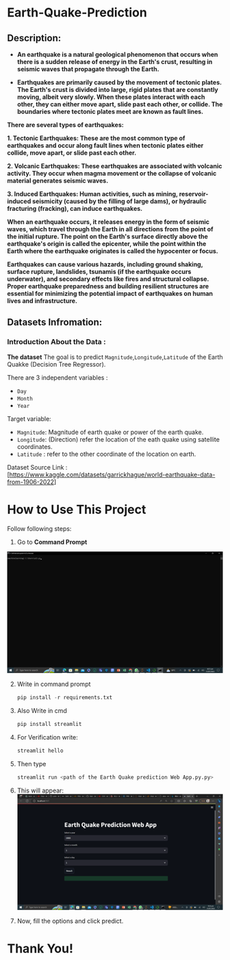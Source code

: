 # Earth-Quake-Prediction

## **Description:**

* **An earthquake is a natural geological phenomenon that occurs when there is a sudden release of energy in the Earth's crust, resulting in seismic waves that propagate through the Earth.**

* **Earthquakes are primarily caused by the movement of tectonic plates. The Earth's crust is divided into large, rigid plates that are constantly moving, albeit very slowly. When these plates interact with each other, they can either move apart, slide past each other, or collide. The boundaries where tectonic plates meet are known as fault lines.**

**There are several types of earthquakes:**

**1. **Tectonic Earthquakes:** These are the most common type of earthquakes and occur along fault lines when tectonic plates either collide, move apart, or slide past each other.**

**2. **Volcanic Earthquakes:** These earthquakes are associated with volcanic activity. They occur when magma movement or the collapse of volcanic material generates seismic waves.**

**3. **Induced Earthquakes:** Human activities, such as mining, reservoir-induced seismicity (caused by the filling of large dams), or hydraulic fracturing (fracking), can induce earthquakes.**

**When an earthquake occurs, it releases energy in the form of seismic waves, which travel through the Earth in all directions from the point of the initial rupture. The point on the Earth's surface directly above the earthquake's origin is called the epicenter, while the point within the Earth where the earthquake originates is called the hypocenter or focus.**

**Earthquakes can cause various hazards, including ground shaking, surface rupture, landslides, tsunamis (if the earthquake occurs underwater), and secondary effects like fires and structural collapse. Proper earthquake preparedness and building resilient structures are essential for minimizing the potential impact of earthquakes on human lives and infrastructure.**


## Datasets Infromation:

### Introduction About the Data :

**The dataset** The goal is to predict `Magnitude`,`Longitude`,`Latitude` of the Earth Quakke (Decision Tree Regressor).

There are 3 independent variables :

* `Day`
* `Month`
* `Year`

Target variable:
* `Magnitude`: Magnitude of earth quake or power of the earth quake.
* `Longitude`: (Direction) refer the location of the eath quake using satellite coordinates.
* `Latitude` : refer to the other coordinate of the location on earth. 

Dataset Source Link :
[https://www.kaggle.com/datasets/garrickhague/world-earthquake-data-from-1906-2022]


# How to Use This Project

Follow following steps:
1. Go to  **Command Prompt**

![Command Prompt Page](https://github.com/HamzaAR81/Earth_Quake_Prediction_web_app/blob/29d0e64578d5fb3c7628aa243421d020d429bbf2/Templete/cmd.png.png)

2. Write in command prompt
    ```python
    pip install -r requirements.txt

3. Also Write in cmd 
    ```python
    pip install streamlit

4. For Verification write:
    ```python
    streamlit hello

5. Then type
    ```python
    streamlit run <path of the Earth Quake prediction Web App.py.py>

6. This will appear:
 ![Home Page](https://github.com/HamzaAR81/Earth_Quake_Prediction_web_app/blob/29d0e64578d5fb3c7628aa243421d020d429bbf2/Templete/Web_App.png.png)

8. Now, fill the options and click predict.

# Thank You!
